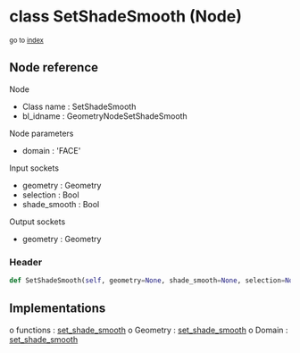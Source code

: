 # class SetShadeSmooth (Node)

<sub>go to [index](/docs/index.md)</sub>

## Node reference

Node
 - Class name : SetShadeSmooth
 - bl_idname : GeometryNodeSetShadeSmooth

Node parameters
 - domain : 'FACE'

Input sockets
 - geometry : Geometry
 - selection : Bool
 - shade_smooth : Bool

Output sockets
 - geometry : Geometry

### Header

``` python
def SetShadeSmooth(self, geometry=None, shade_smooth=None, selection=None, domain='FACE', node_label=None, node_color=None):
```

## Implementations

o functions : [set_shade_smooth](/docs/GeoNodes_classes/GLOBAL.md#set_shade_smooth)
o Geometry : [set_shade_smooth](/docs/GeoNodes_classes/Geometry.md#set_shade_smooth)
o Domain : [set_shade_smooth](/docs/GeoNodes_classes/Domain.md#set_shade_smooth)

